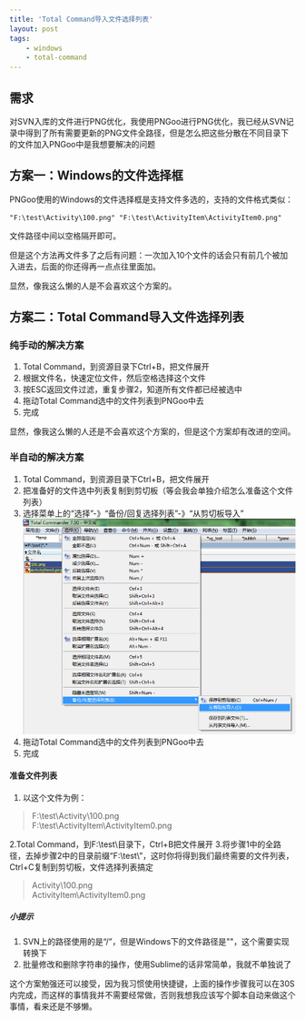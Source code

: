 ```yaml
---
title: 'Total Command导入文件选择列表'
layout: post
tags:
    - windows
    - total-command
---
```


## 需求
对SVN入库的文件进行PNG优化，我使用PNGoo进行PNG优化，我已经从SVN记录中得到了所有需要更新的PNG文件全路径，但是怎么把这些分散在不同目录下的文件加入PNGoo中是我想要解决的问题

## 方案一：Windows的文件选择框
PNGoo使用的Windows的文件选择框是支持文件多选的，支持的文件格式类似：  
```
"F:\test\Activity\100.png" "F:\test\ActivityItem\ActivityItem0.png"
```

文件路径中间以空格隔开即可。

但是这个方法再文件多了之后有问题：一次加入10个文件的话会只有前几个被加入进去，后面的你还得再一点点往里面加。  

显然，像我这么懒的人是不会喜欢这个方案的。  


## 方案二：Total Command导入文件选择列表

### 纯手动的解决方案
1. Total Command，到资源目录下Ctrl+B，把文件展开
2. 根据文件名，快速定位文件，然后空格选择这个文件
3. 按ESC返回文件过滤，重复步骤2，知道所有文件都已经被选中
4. 拖动Total Command选中的文件列表到PNGoo中去
5. 完成

显然，像我这么懒的人还是不会喜欢这个方案的，但是这个方案却有改进的空间。

### 半自动的解决方案
1. Total Command，到资源目录下Ctrl+B，把文件展开
2. 把准备好的文件选中列表复制到剪切板（等会我会单独介绍怎么准备这个文件列表）
3. 选择菜单上的“选择”-》“备份/回复选择列表”-》“从剪切板导入”
![从剪切板导入](/media/files/2015/06/12/load-selection-from-clip.png)
4. 拖动Total Command选中的文件列表到PNGoo中去
5. 完成


#### 准备文件列表
1. 以这个文件为例：  

> F:\test\Activity\100.png  
> F:\test\ActivityItem\ActivityItem0.png

2.Total Command，到F:\test\目录下，Ctrl+B把文件展开
3.将步骤1中的全路径，去掉步骤2中的目录前缀“F:\test\”，这时你将得到我们最终需要的文件列表，Ctrl+C复制到剪切板，文件选择列表搞定  


> Activity\100.png  
> ActivityItem\ActivityItem0.png


##### 小提示
1. SVN上的路径使用的是“/”，但是Windows下的文件路径是"\"，这个需要实现转换下  
2. 批量修改和删除字符串的操作，使用Sublime的话非常简单，我就不单独说了

这个方案勉强还可以接受，因为我习惯使用快捷键，上面的操作步骤我可以在30S内完成，而这样的事情我并不需要经常做，否则我想我应该写个脚本自动来做这个事情，看来还是不够懒。